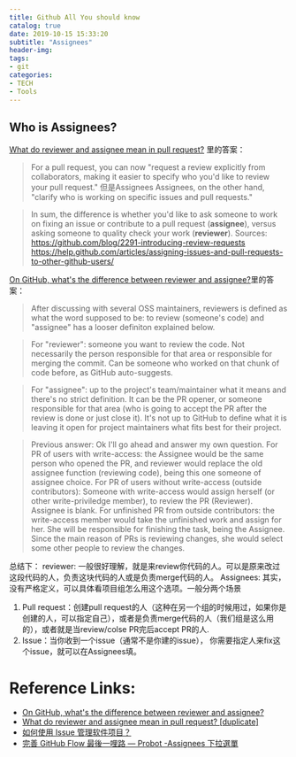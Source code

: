 ```yaml
---
title: Github All You should know
catalog: true
date: 2019-10-15 15:33:20
subtitle: "Assignees"
header-img:
tags:
- git
categories:
- TECH
- Tools
---
```



## Who is Assignees?

[ What do reviewer and assignee mean in pull request?](https://stackoverflow.com/questions/43617352/) 里的答案：
> For a pull request, you can now "request a review explicitly from collaborators, making it easier to specify who you'd like to review your pull request."
但是Assignees
Assignees, on the other hand, "clarify who is working on specific issues and pull requests."

> In sum, the difference is whether you'd like to ask someone to work on fixing an issue or contribute to a pull request (**assignee**), versus asking someone to quality check your work (**reviewer**).
Sources:
https://github.com/blog/2291-introducing-review-requests
https://help.github.com/articles/assigning-issues-and-pull-requests-to-other-github-users/

[ On GitHub, what's the difference between reviewer and assignee?](https://stackoverflow.com/questions/41087206/on-github-whats-the-difference-between-reviewer-and-assignee)里的答案：
> After discussing with several OSS maintainers, reviewers is defined as what the word supposed to be: to review (someone's code) and "assignee" has a looser definiton explained below.

> For "reviewer": someone you want to review the code. Not necessarily the person responsible for that area or responsible for merging the commit. Can be someone who worked on that chunk of code before, as GitHub auto-suggests.

> For "assignee": up to the project's team/maintainer what it means and there's no strict definition. It can be the PR opener, or someone responsible for that area (who is going to accept the PR after the review is done or just close it). It's not up to GitHub to define what it is leaving it open for project maintainers what fits best for their project.

> Previous answer:
Ok I'll go ahead and answer my own question.
> For PR of users with write-access: the Assignee would be the same person who opened the PR, and reviewer would replace the old assignee function (reviewing code), being this one someone of assignee choice.
> For PR of users without write-access (outside contributors): Someone with write-access would assign herself (or other write-priviledge member), to review the PR (Reviewer). Assignee is blank.
> For unfinished PR from outside contributors: the write-access member would take the unfinished work and assign for her. She will be responsible for finishing the task, being the Assignee. Since the main reason of PRs is reviewing changes, she would select some other people to review the changes.

总结下：
reviewer: 一般很好理解，就是来review你代码的人。可以是原来改过这段代码的人，负责这块代码的人或是负责merge代码的人。
Assignees: 其实，没有严格定义，可以具体看项目组怎么用这个选项。一般分两个场景
1. Pull request：创建pull request的人（这种在另一个组的时候用过，如果你是创建的人，可以指定自己），或者是负责merge代码的人（我们组是这么用的），或者就是当review/colse PR完后accept PR的人.
2. Issue：当你收到一个issue（通常不是你建的issue）， 你需要指定人来fix这个issue，就可以在Assignees填。


# Reference Links:
- [ On GitHub, what's the difference between reviewer and assignee?](https://stackoverflow.com/questions/41087206/on-github-whats-the-difference-between-reviewer-and-assignee) 
- [ What do reviewer and assignee mean in pull request? [duplicate]](https://stackoverflow.com/questions/43617352/what-do-reviewer-and-assignee-mean-in-pull-request?noredirect=1&lq=1) 
- [ 如何使用 Issue 管理软件项目？](http://www.ruanyifeng.com/blog/2017/08/issue.html) 
- [ 完善 GitHub Flow 最後一哩路 — Probot -Assignees 下拉選單](https://tech.hahow.in/%E5%AE%8C%E5%96%84-github-flow-%E6%9C%80%E5%BE%8C%E4%B8%80%E5%93%A9%E8%B7%AF-probot-d1cda24e4455) 
